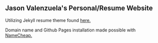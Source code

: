 ## Jason Valenzuela's Personal/Resume Website

Utilizing Jekyll resume theme found [here.](https://github.com/sharu725/online-cv)

Domain name and Github Pages installation made possible with [NameCheap.](nc.me)

